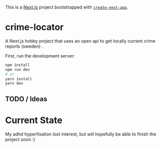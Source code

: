 This is a [Next.js](https://nextjs.org/) project bootstrapped with [`create-next-app`](https://github.com/vercel/next.js/tree/canary/packages/create-next-app).

# crime-locator

A Next.js hobby project that uses an open api to get locally current crime reports (sweden) .

First, run the development server:

```bash
npm install
npm run dev
# or
yarn install
yarn dev
```

## TODO / Ideas


# Current State
My adhd hyperfixation lost interest, but will hopefully be able to finish the project soon :)
